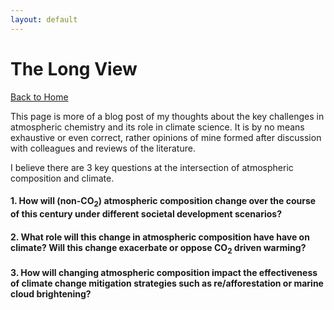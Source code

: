 ```yaml
---
layout: default
---
```


# The Long View

[Back to Home](./)

This page is more of a blog post of my thoughts about the key challenges in atmospheric chemistry and its role in climate science. It is by no means exhaustive or even correct, rather opinions of mine formed after discussion with colleagues and reviews of the literature.

I believe there are 3 key questions at the intersection of atmospheric composition and climate.

#### 1. How will (non-CO<sub>2</sub>) atmospheric composition change over the course of this century under different societal development scenarios?  





#### 2. What role will this change in atmospheric composition have have on climate? Will this change exacerbate or oppose CO<sub>2</sub> driven warming?   






#### 3. How will changing atmospheric composition impact the effectiveness of climate change mitigation strategies such as re/afforestation or marine cloud brightening?  
